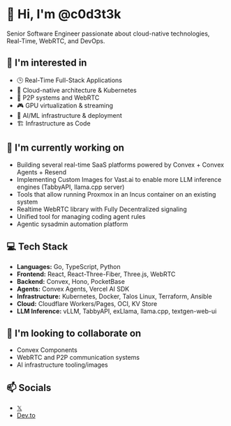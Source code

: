 # 👋 Hi, I'm @c0d3t3k

Senior Software Engineer passionate about cloud-native technologies, Real-Time, WebRTC, and DevOps.

## 👀 I'm interested in
- 🕒 Real-Time Full-Stack Applications
- 🚀 Cloud-native architecture & Kubernetes
- 🔐 P2P systems and WebRTC
- 🎮 GPU virtualization & streaming
- 🤖 AI/ML infrastructure & deployment
- 🏗️ Infrastructure as Code

## 🌱 I'm currently working on
- Building several real-time SaaS platforms powered by Convex + Convex Agents + Resend
- Implementing Custom Images for Vast.ai to enable more LLM inference engines (TabbyAPI, llama.cpp server)
- Tools that allow running Proxmox in an Incus container on an existing system
- Realtime WebRTC library with Fully Decentralized signaling
- Unified tool for managing coding agent rules
- Agentic sysadmin automation platform

## 💻 Tech Stack
- **Languages:** Go, TypeScript, Python
- **Frontend:** React, React-Three-Fiber, Three.js, WebRTC
- **Backend:** Convex, Hono, PocketBase
- **Agents:** Convex Agents, Vercel AI SDK
- **Infrastructure:** Kubernetes, Docker, Talos Linux, Terraform, Ansible
- **Cloud:** Cloudflare Workers/Pages, OCI, KV Store
- **LLM Inference:** vLLM, TabbyAPI, exLlama, llama.cpp, textgen-web-ui

## 💞️ I'm looking to collaborate on
- Convex Components
- WebRTC and P2P communication systems
- AI infrastructure tooling/images

## 📫 Socials
- [𝕏](https://x.com/c0d3t3k)
- [Dev.to](https://dev.to/c0d3t3k)

